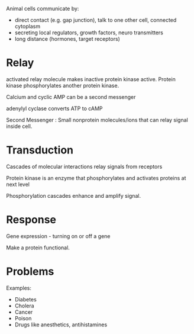 Animal cells communicate by:

- direct contact (e.g. gap junction), talk to one other cell, connected cytoplasm
- secreting local regulators, growth factors, neuro transmitters
- long distance (hormones, target receptors)

# Relay

activated relay molecule makes inactive protein kinase active. Protein kinase phosphorylates another protein kinase. 

Calcium and cyclic AMP can be a second messenger

adenylyl cyclase converts ATP to cAMP

Second Messenger
  : Small nonprotein molecules/ions that can relay signal inside cell.

# Transduction

Cascades of molecular interactions relay signals from receptors

Protein kinase is an enzyme that phosphorylates and activates proteins at next level

Phosphorylation cascades enhance and amplify signal. 

# Response

Gene expression - turning on or off a gene

Make a protein functional.

# Problems

Examples:

- Diabetes
- Cholera
- Cancer
- Poison
- Drugs like anesthetics, antihistamines


